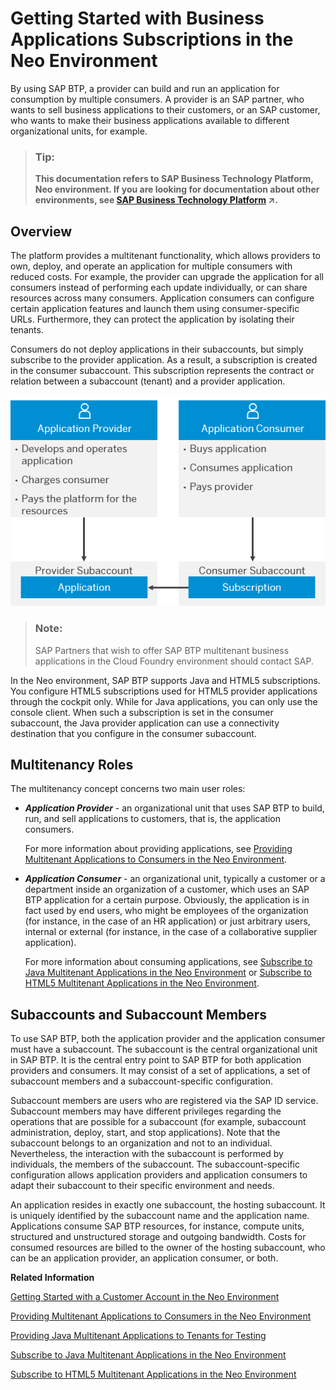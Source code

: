 <!-- copya55cef95b7ec4cb78dcb63c2966acdc0 -->

# Getting Started with Business Applications Subscriptions in the Neo Environment

By using SAP BTP, a provider can build and run an application for consumption by multiple consumers. A provider is an SAP partner, who wants to sell business applications to their customers, or an SAP customer, who wants to make their business applications available to different organizational units, for example.

> ### Tip:  
> **This documentation refers to SAP Business Technology Platform, Neo environment. If you are looking for documentation about other environments, see [SAP Business Technology Platform](https://help.sap.com/viewer/65de2977205c403bbc107264b8eccf4b/Cloud/en-US/6a2c1ab5a31b4ed9a2ce17a5329e1dd8.html "SAP Business Technology Platform (SAP BTP) is an integrated offering comprised of four technology portfolios: database and data management, application development and integration, analytics, and intelligent technologies. The platform offers users the ability to turn data into business value, compose end-to-end business processes, and build and extend SAP applications quickly.") :arrow_upper_right:.**



<a name="copya55cef95b7ec4cb78dcb63c2966acdc0__section_wvb_svq_3cb"/>

## Overview

The platform provides a multitenant functionality, which allows providers to own, deploy, and operate an application for multiple consumers with reduced costs. For example, the provider can upgrade the application for all consumers instead of performing each update individually, or can share resources across many consumers. Application consumers can configure certain application features and launch them using consumer-specific URLs. Furthermore, they can protect the application by isolating their tenants.

Consumers do not deploy applications in their subaccounts, but simply subscribe to the provider application. As a result, a subscription is created in the consumer subaccount. This subscription represents the contract or relation between a subaccount \(tenant\) and a provider application.

 ![The application provider develops and operates the application, charges customers for its use, and pays the platform for the resources. The application consumer buys the application, consumes it, and pays the provider for its usage.](images/Consumer_-_Provider_Model_06d9607.png) 

> ### Note:  
> SAP Partners that wish to offer SAP BTP multitenant business applications in the Cloud Foundry environment should contact SAP.

In the Neo environment, SAP BTP supports Java and HTML5 subscriptions. You configure HTML5 subscriptions used for HTML5 provider applications through the cockpit only. While for Java applications, you can only use the console client. When such a subscription is set in the consumer subaccount, the Java provider application can use a connectivity destination that you configure in the consumer subaccount.



<a name="copya55cef95b7ec4cb78dcb63c2966acdc0__section_lbr_pzq_3cb"/>

## Multitenancy Roles

The multitenancy concept concerns two main user roles:

-   ***Application Provider*** - an organizational unit that uses SAP BTP to build, run, and sell applications to customers, that is, the application consumers.

    For more information about providing applications, see [Providing Multitenant Applications to Consumers in the Neo Environment](providing-multitenant-applications-to-consumers-in-the-neo-environment-a8b790e.md).

-   ***Application Consumer*** - an organizational unit, typically a customer or a department inside an organization of a customer, which uses an SAP BTP application for a certain purpose. Obviously, the application is in fact used by end users, who might be employees of the organization \(for instance, in the case of an HR application\) or just arbitrary users, internal or external \(for instance, in the case of a collaborative supplier application\).

    For more information about consuming applications, see [Subscribe to Java Multitenant Applications in the Neo Environment](subscribe-to-java-multitenant-applications-in-the-neo-environment-e7e62c8.md) or [Subscribe to HTML5 Multitenant Applications in the Neo Environment](subscribe-to-html5-multitenant-applications-in-the-neo-environment-f16cd5b.md).




<a name="copya55cef95b7ec4cb78dcb63c2966acdc0__section_x4v_1br_3cb"/>

## Subaccounts and Subaccount Members

To use SAP BTP, both the application provider and the application consumer must have a subaccount. The subaccount is the central organizational unit in SAP BTP. It is the central entry point to SAP BTP for both application providers and consumers. It may consist of a set of applications, a set of subaccount members and a subaccount-specific configuration.

Subaccount members are users who are registered via the SAP ID service. Subaccount members may have different privileges regarding the operations that are possible for a subaccount \(for example, subaccount administration, deploy, start, and stop applications\). Note that the subaccount belongs to an organization and not to an individual. Nevertheless, the interaction with the subaccount is performed by individuals, the members of the subaccount. The subaccount-specific configuration allows application providers and application consumers to adapt their subaccount to their specific environment and needs.

An application resides in exactly one subaccount, the hosting subaccount. It is uniquely identified by the subaccount name and the application name. Applications consume SAP BTP resources, for instance, compute units, structured and unstructured storage and outgoing bandwidth. Costs for consumed resources are billed to the owner of the hosting subaccount, who can be an application provider, an application consumer, or both.

**Related Information**  


[Getting Started with a Customer Account in the Neo Environment](getting-started-with-a-customer-account-in-the-neo-environment-1b335ba.md "Quickly get started with a customer account.")

[Providing Multitenant Applications to Consumers in the Neo Environment](providing-multitenant-applications-to-consumers-in-the-neo-environment-a8b790e.md "In the Neo environment, you can develop and run multitenant (tenant-aware) applications that you can make available to multiple consumers.")

[Providing Java Multitenant Applications to Tenants for Testing](providing-java-multitenant-applications-to-tenants-for-testing-b093032.md "Using the console client, you can create subaccounts and subscribe them to a provider application to test how applications can be provided to multiple consumers.")

[Subscribe to Java Multitenant Applications in the Neo Environment](subscribe-to-java-multitenant-applications-in-the-neo-environment-e7e62c8.md "Create, list, and remove subscriptions for a Java application using the console client and view all our subscriptions in the cockpit.")

[Subscribe to HTML5 Multitenant Applications in the Neo Environment](subscribe-to-html5-multitenant-applications-in-the-neo-environment-f16cd5b.md "Manage subscriptions to HTML5 applications by viewing, creating, or removing subscriptions in the cockpit.")


